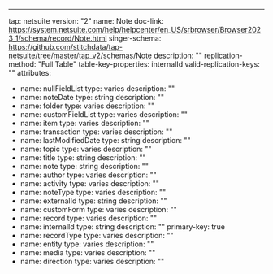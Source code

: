 ---
tap: netsuite
version: "2"
name: Note
doc-link: https://system.netsuite.com/help/helpcenter/en_US/srbrowser/Browser2023_1/schema/record/Note.html
singer-schema: https://github.com/stitchdata/tap-netsuite/tree/master/tap_v2/schemas/Note
description: ""
replication-method: "Full Table"
table-key-properties: internalId
valid-replication-keys: ""
attributes:
- name: nullFieldList
  type: varies
  description: ""
- name: noteDate
  type: string
  description: ""
- name: folder
  type: varies
  description: ""
- name: customFieldList
  type: varies
  description: ""
- name: item
  type: varies
  description: ""
- name: transaction
  type: varies
  description: ""
- name: lastModifiedDate
  type: string
  description: ""
- name: topic
  type: varies
  description: ""
- name: title
  type: string
  description: ""
- name: note
  type: string
  description: ""
- name: author
  type: varies
  description: ""
- name: activity
  type: varies
  description: ""
- name: noteType
  type: varies
  description: ""
- name: externalId
  type: string
  description: ""
- name: customForm
  type: varies
  description: ""
- name: record
  type: varies
  description: ""
- name: internalId
  type: string
  description: ""
  primary-key: true
- name: recordType
  type: varies
  description: ""
- name: entity
  type: varies
  description: ""
- name: media
  type: varies
  description: ""
- name: direction
  type: varies
  description: ""
